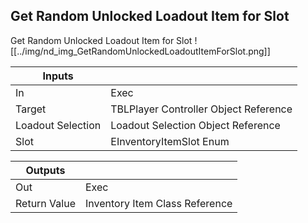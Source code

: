 ## Get Random Unlocked Loadout Item for Slot
Get Random Unlocked Loadout Item for Slot
![[../img/nd_img_GetRandomUnlockedLoadoutItemForSlot.png]]

|Inputs||
|--|--|
| In | Exec |
| Target | TBLPlayer Controller Object Reference |
| Loadout Selection | Loadout Selection Object Reference |
| Slot | EInventoryItemSlot Enum |

|Outputs||
|--|--|
| Out | Exec |
| Return Value | Inventory Item Class Reference |
